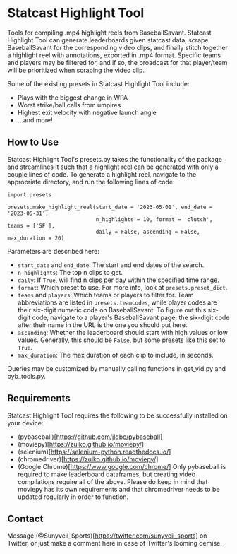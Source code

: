 # Statcast Highlight Tool
Tools for compiling .mp4 highlight reels from BaseballSavant. Statcast Highlight Tool can generate leaderboards given statcast data, scrape BaseballSavant for the corresponding video clips, and finally stitch together a highlight reel with annotations, exported in .mp4 format. Specific teams and players may be filtered for, and if so, the broadcast for that player/team will be prioritized when scraping the video clip.

Some of the existing presets in Statcast Highlight Tool include:
* Plays with the biggest change in WPA
* Worst strike/ball calls from umpires
* Highest exit velocity with negative launch angle
* ...and more!

## How to Use

Statcast Highlight Tool's presets.py takes the functionality of the package and streamlines it such that a highlight reel can be generated with only a couple lines of code. To generate a highlight reel, navigate to the appropriate directory, and run the following lines of code:

```
import presets

presets.make_highlight_reel(start_date = '2023-05-01', end_date = '2023-05-31',
                            n_highlights = 10, format = 'clutch', teams = ['SF'],
                            daily = False, ascending = False, max_duration = 20)
```

Parameters are described here:
* ```start_date``` and ```end_date```: The start and end dates of the search.
* ```n_highlights```: The top n clips to get.
* ```daily```: If ```True```, will find n clips per day within the specified time range.
* ```format```: Which preset to use. For more info, look at ```presets.preset_dict```.
* ```teams``` and ```players```: Which teams or players to filter for. Team abbreviations are listed in ```presets.teamcodes```, while player codes are their six-digit numeric code on BaseballSavant. To figure out this six-digit code, navigate to a player's BaseballSavant page; the six-digit code after their name in the URL is the one you should put here.
* ```ascending```: Whether the leaderboard should start with high values or low values. Generally, this should be ```False```, but some presets like this set to ```True```.
* ```max_duration```: The max duration of each clip to include, in seconds.

Queries may be customized by manually calling functions in get_vid.py and pyb_tools.py.

## Requirements
Statcast Highlight Tool requires the following to be successfully installed on your device:
* (pybaseball)[https://github.com/jldbc/pybaseball]
* (moviepy)[https://zulko.github.io/moviepy/]
* (selenium)[https://selenium-python.readthedocs.io/]
* (chromedriver)[https://zulko.github.io/moviepy/]
* (Google Chrome)[https://www.google.com/chrome/]
Only pybaseball is required to make leaderboard dataframes, but creating video compilations require all of the above. Please do keep in mind that moviepy has its own requirements and that chromedriver needs to be updated regularly in order to function.

## Contact
Message (@Sunyveil_Sports)[https://twitter.com/sunyveil_sports] on Twitter, or just make a comment here in case of Twitter's looming demise.
